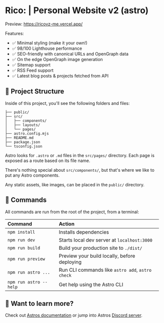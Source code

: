 # Rico: | Personal Website v2 (astro)

Preview: https://ricovz-me.vercel.app/

Features:

- ✅ Minimal styling (make it your own!)
- ✅ 98/100 Lighthouse performance
- ✅ SEO-friendly with canonical URLs and OpenGraph data
- ✅ On the edge OpenGraph image generation
- ✅ Sitemap support
- ✅ RSS Feed support
- ✅ Latest blog posts & projects fetched from API

## 🚀 Project Structure

Inside of this project, you'll see the following folders and files:

```
├── public/
├── src/
│   ├── components/
│   ├── layouts/
│   └── pages/
├── astro.config.mjs
├── README.md
├── package.json
└── tsconfig.json
```

Astro looks for `.astro` or `.md` files in the `src/pages/` directory. Each page is exposed as a route based on its file name.

There's nothing special about `src/components/`, but that's where we like to put any Astro components.

Any static assets, like images, can be placed in the `public/` directory.

## 🧞 Commands

All commands are run from the root of the project, from a terminal:

| Command                | Action                                           |
| :--------------------- | :----------------------------------------------- |
| `npm install`          | Installs dependencies                            |
| `npm run dev`          | Starts local dev server at `localhost:3000`      |
| `npm run build`        | Build your production site to `./dist/`          |
| `npm run preview`      | Preview your build locally, before deploying     |
| `npm run astro ...`    | Run CLI commands like `astro add`, `astro check` |
| `npm run astro --help` | Get help using the Astro CLI                     |

## 👀 Want to learn more?

Check out [Astros documentation](https://docs.astro.build) or jump into Astros [Discord server](https://astro.build/chat).
